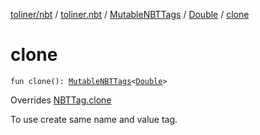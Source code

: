 [toliner/nbt](../../../index.md) / [toliner.nbt](../../index.md) / [MutableNBTTags](../index.md) / [Double](index.md) / [clone](./clone.md)

# clone

`fun clone(): `[`MutableNBTTags`](../index.md)`<`[`Double`](https://kotlinlang.org/api/latest/jvm/stdlib/kotlin/-double/index.html)`>`

Overrides [NBTTag.clone](../../-n-b-t-tag/clone.md)

To use create same name and value tag.


